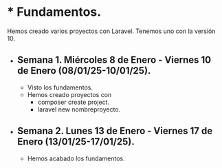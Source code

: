 # * Fundamentos.

Hemos creado varios proyectos con Laravel.
Tenemos uno con la versión 10.

- ## Semana 1. Miércoles 8 de Enero - Viernes 10 de Enero (08/01/25-10/01/25).

  - Visto los fundamentos.
  - Hemos creado proyectos con
    - composer create project.
    - laravel new nombreproyecto.
- ## Semana 2. Lunes 13 de Enero - Viernes 17 de Enero (13/01/25-17/01/25).

  - Hemos acabado los fundamentos.
